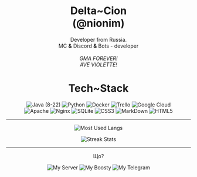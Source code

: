 <H1 align="center"> 
  Delta~Cion
  <br>
  (@nionim)
</H1>

<p align="center">
  Developer from Russia.
  <br>
  MC <b>&</b> Discord <b>&</b> Bots - developer
  <br>
  <br>
  <i>GMA FOREVER!</i>
  <br>
  <i>AVE VIOLETTE!</i>
</p>

<H1 align="center"> 
  Tech~Stack 
</H1>

<p align="center" >
  <img alt="Java (8-22)", src="https://img.shields.io/badge/Java-white?style=for-the-badge&logo=openjdk&logoColor=white&logoSize=64&label=%20&labelColor=ff9100&color=242323"> 
  <img alt="Python", src="https://img.shields.io/badge/Python-white?style=for-the-badge&logo=python&logoColor=white&logoSize=64&label=%20&labelColor=4c55a8&color=242323"> 
  <img alt="Docker", src="https://img.shields.io/badge/Docker-white?style=for-the-badge&logo=docker&logoColor=white&logoSize=64&label=%20&labelColor=%23006f82&color=242323"> 
  <img alt="Trello", src="https://img.shields.io/badge/Trello-white?style=for-the-badge&logo=Trello&logoColor=white&logoSize=64&label=%20&labelColor=%23327a87&color=242323"> 
  <img alt="Google Cloud", src="https://img.shields.io/badge/Google_Cloud-white?style=for-the-badge&logo=google-cloud&logoColor=white&logoSize=64&label=%20&labelColor=%2396a4ff&color=242323">
  <br>
  <img alt="Apache", src="https://img.shields.io/badge/Apache-white?style=for-the-badge&logo=apache&logoColor=white&logoSize=64&label=%20&labelColor=%23960000&color=242323"> 
  <img alt="Nginx", src="https://img.shields.io/badge/Nginx-white?style=for-the-badge&logo=nginx&logoColor=white&logoSize=64&label=%20&labelColor=%23009924&color=242323"> 
  <img alt="SQLite", src="https://img.shields.io/badge/SQLite-white?style=for-the-badge&logo=sqlite&logoColor=white&logoSize=64&label=%20&labelColor=%23004599&color=242323"> 
  <img alt="CSS3", src="https://img.shields.io/badge/CSS3-white?style=for-the-badge&logo=css3&logoColor=white&logoSize=64&label=%20&labelColor=%230f66d1&color=242323"> 
  <img alt="MarkDown", src="https://img.shields.io/badge/MarkDown-white?style=for-the-badge&logo=markdown&logoColor=white&logoSize=64&label=%20&labelColor=%23383838&color=242323"> 
  <img alt="HTML5", src="https://img.shields.io/badge/HTML5-white?style=for-the-badge&logo=html5&logoColor=white&logoSize=64&label=%20&labelColor=%23ff6224&color=242323">
</p>

---
<p align="center" >
 <img alt="Most Used Langs", src="https://github-readme-stats.vercel.app/api/top-langs/?username=Nionim&theme=gotham&border_radius=6&include_all_commits=true&count_private=true&layout=compact">
</p>
<p align="center" >
 <img alt="Streak Stats", src="https://github-readme-streak-stats.herokuapp.com?user=Nionim&theme=gotham&border_radius=6">
</p>

---

<p align="center">
  Що?
</p>
<p align="center">
  <img alt="My Server" src="https://img.shields.io/badge/My_Server-white?style=for-the-badge&logo=discord&logoColor=white&logoSize=64&label=%20&labelColor=5c32a8&color=242323&link=https%3A%2F%2Fdiscord.gg%2FMEBkvJbe4P">
  <img alt="My Boosty" src="https://img.shields.io/badge/My_Boosty-white?style=for-the-badge&logo=boosty&logoColor=white&logoSize=64&label=%20&labelColor=ed7315&color=242323&link=https%3A%2F%2Fboosty.to%2Fnionim">
  <img alt="My Telegram" src="https://img.shields.io/badge/My_Telegram-white?style=for-the-badge&logo=telegram&logoColor=white&logoSize=64&label=%20&labelColor=00aeff&color=242323&link=https%3A%2F%2Ft.me%2Fprojectviolette">
</p>
